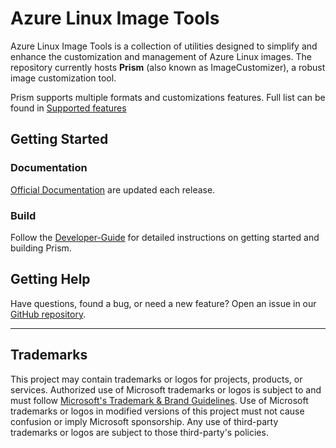 # Azure Linux Image Tools

Azure Linux Image Tools is a collection of utilities designed to simplify and
enhance the customization and management of Azure Linux images. The repository
currently hosts **Prism** (also known as ImageCustomizer), a robust image
customization tool.

Prism supports multiple formats and customizations features. Full list can be
found in [Supported features](docs/imagecustomizer/README.md)

## Getting Started

### Documentation

[Official Documentation](https://microsoft.github.io/azure-linux-image-tools/)
are updated each release.

### Build

Follow the [Developer-Guide](docs/imagecustomizer/developer-guide.md) for
detailed instructions on getting started and building Prism.

## Getting Help

Have questions, found a bug, or need a new feature? Open an issue in our [GitHub
repository](https://github.com/microsoft/azure-linux-image-tools/issues/new?template=Blank+issue).

---

## Trademarks

This project may contain trademarks or logos for projects, products, or
services. Authorized use of Microsoft trademarks or logos is subject to and must
follow [Microsoft's Trademark & Brand
Guidelines](https://www.microsoft.com/en-us/legal/intellectualproperty/trademarks/usage/general).
Use of Microsoft trademarks or logos in modified versions of this project must
not cause confusion or imply Microsoft sponsorship. Any use of third-party
trademarks or logos are subject to those third-party's policies.
